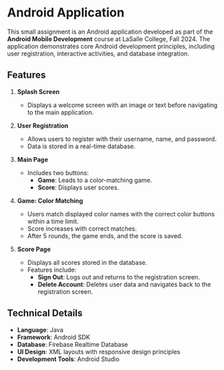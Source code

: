 # Android Application

This small assignment is an Android application developed as part of the **Android Mobile Development** course at LaSalle College, Fall 2024. The application demonstrates core Android development principles, including user registration, interactive activities, and database integration.

## Features

1. **Splash Screen**  
   - Displays a welcome screen with an image or text before navigating to the main application.

2. **User Registration**  
   - Allows users to register with their username, name, and password.
   - Data is stored in a real-time database.

3. **Main Page**  
   - Includes two buttons:
     - **Game**: Leads to a color-matching game.
     - **Score**: Displays user scores.

4. **Game: Color Matching**  
   - Users match displayed color names with the correct color buttons within a time limit.
   - Score increases with correct matches.
   - After 5 rounds, the game ends, and the score is saved.

5. **Score Page**  
   - Displays all scores stored in the database.
   - Features include:
     - **Sign Out**: Logs out and returns to the registration screen.
     - **Delete Account**: Deletes user data and navigates back to the registration screen.

## Technical Details

- **Language**: Java
- **Framework**: Android SDK
- **Database**: Firebase Realtime Database
- **UI Design**: XML layouts with responsive design principles
- **Development Tools**: Android Studio
